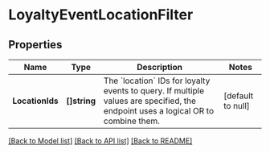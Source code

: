# LoyaltyEventLocationFilter

## Properties
Name | Type | Description | Notes
------------ | ------------- | ------------- | -------------
**LocationIds** | **[]string** | The &#x60;location&#x60; IDs for loyalty events to query. If multiple values are specified, the endpoint uses  a logical OR to combine them. | [default to null]

[[Back to Model list]](../README.md#documentation-for-models) [[Back to API list]](../README.md#documentation-for-api-endpoints) [[Back to README]](../README.md)

